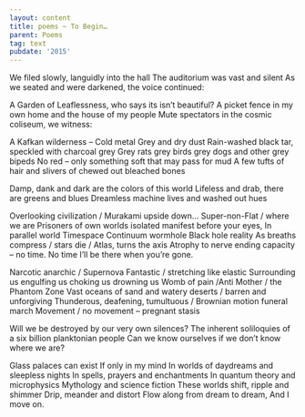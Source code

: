 ```yaml
---
layout: content
title: poems ~ To Begin…
parent: Poems
tag: text
pubdate: '2015'
---
```

We filed slowly, languidly into the hall
The auditorium was vast and silent
As we seated and were darkened, the voice continued:

A Garden of Leaflessness, who says its isn’t beautiful?
A picket fence in my own home and the house of my people
Mute spectators in the cosmic coliseum, we witness:

A Kafkan wilderness – Cold metal Grey and dry dust
Rain-washed black tar, speckled with charcoal grey
Grey rats grey birds grey dogs and other grey bipeds
No red – only something soft that may pass for mud
A few tufts of hair and slivers of chewed out bleached bones

Damp, dank and dark are the colors of this world
Lifeless and drab, there are greens and blues
Dreamless machine lives and washed out hues

Overlooking civilization / Murakami upside down…
Super-non-Flat / where we are
Prisoners of own worlds isolated manifest before your eyes,
In parallel world Timespace Continuum wormhole Black hole reality
As breaths compress / stars die / Atlas, turns the axis
Atrophy to nerve ending capacity – no time. No time
I’ll be there when you’re gone.

Narcotic anarchic / Supernova Fantastic / stretching like elastic
Surrounding us engulfing us choking us drowning us
Womb of pain /Anti Mother / the Phantom Zone
Vast oceans of sand and watery deserts / barren and unforgiving
Thunderous, deafening, tumultuous / Brownian motion funeral march
Movement / no movement – pregnant stasis

Will we be destroyed by our very own silences?
The inherent soliloquies of a six billion planktonian people
Can we know ourselves if we don’t know where we are?

Glass palaces can exist
If only in my mind
In worlds of daydreams and sleepless nights
In spells, prayers and enchantments
In quantum theory and microphysics
Mythology and science fiction
These worlds shift, ripple and shimmer
Drip, meander and distort
Flow along from dream to dream,
And I move on.
